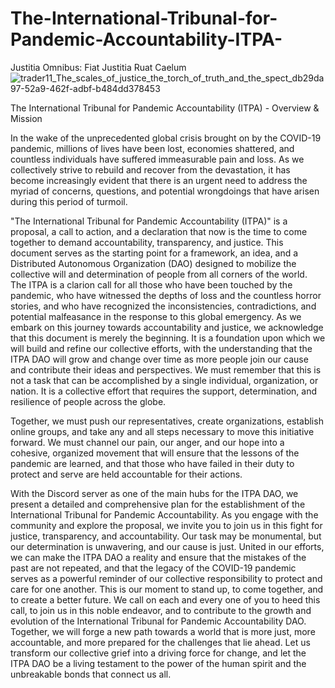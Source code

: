# The-International-Tribunal-for-Pandemic-Accountability-ITPA-
Justitia Omnibus: Fiat Justitia Ruat Caelum
![trader11_The_scales_of_justice_the_torch_of_truth_and_the_spect_db29da97-52a9-462f-adbf-b484dd378453](https://user-images.githubusercontent.com/20628130/234981948-c0d10d3a-a5bd-449c-bb4b-2d619619e843.png)


The International Tribunal for Pandemic Accountability (ITPA) - Overview & Mission

In the wake of the unprecedented global crisis brought on by the COVID-19 pandemic, millions of lives have been lost, economies shattered, and countless individuals have suffered immeasurable pain and loss. As we collectively strive to rebuild and recover from the devastation, it has become increasingly evident that there is an urgent need to address the myriad of concerns, questions, and potential wrongdoings that have arisen during this period of turmoil.

"The International Tribunal for Pandemic Accountability (ITPA)" is a proposal, a call to action, and a declaration that now is the time to come together to demand accountability, transparency, and justice. This document serves as the starting point for a framework, an idea, and a Distributed Autonomous Organization (DAO) designed to mobilize the collective will and determination of people from all corners of the world. The ITPA is a clarion call for all those who have been touched by the pandemic, who have witnessed the depths of loss and the countless horror stories, and who have recognized the inconsistencies, contradictions, and potential malfeasance in the response to this global emergency. 
As we embark on this journey towards accountability and justice, we acknowledge that this document is merely the beginning. It is a foundation upon which we will build and refine our collective efforts, with the understanding that the ITPA DAO will grow and change over time as more people join our cause and contribute their ideas and perspectives. We must remember that this is not a task that can be accomplished by a single individual, organization, or nation. It is a collective effort that requires the support, determination, and resilience of people across the globe.

Together, we must push our representatives, create organizations, establish online groups, and take any and all steps necessary to move this initiative forward. We must channel our pain, our anger, and our hope into a cohesive, organized movement that will ensure that the lessons of the pandemic are learned, and that those who have failed in their duty to protect and serve are held accountable for their actions.

With the Discord server as one of the main hubs for the ITPA DAO, we present a detailed and comprehensive plan for the establishment of the International Tribunal for Pandemic Accountability. As you engage with the community and explore the proposal, we invite you to join us in this fight for justice, transparency, and accountability. Our task may be monumental, but our determination is unwavering, and our cause is just. United in our efforts, we can make the ITPA DAO a reality and ensure that the mistakes of the past are not repeated, and that the legacy of the COVID-19 pandemic serves as a powerful reminder of our collective responsibility to protect and care for one another.
This is our moment to stand up, to come together, and to create a better future. We call on each and every one of you to heed this call, to join us in this noble endeavor, and to contribute to the growth and evolution of the International Tribunal for Pandemic Accountability DAO. Together, we will forge a new path towards a world that is more just, more accountable, and more prepared for the challenges that lie ahead. Let us transform our collective grief into a driving force for change, and let the ITPA DAO be a living testament to the power of the human spirit and the unbreakable bonds that connect us all.
